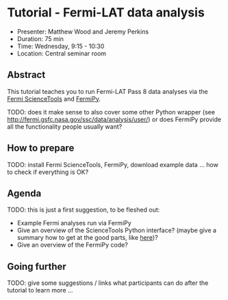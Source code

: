# Tutorial - Fermi-LAT data analysis

* Presenter: Matthew Wood and Jeremy Perkins
* Duration: 75 min
* Time: Wednesday, 9:15 - 10:30
* Location: Central seminar room

## Abstract

This tutorial teaches you to run Fermi-LAT Pass 8 data analyses
via the [Fermi ScienceTools](http://fermi.gsfc.nasa.gov/ssc/data/analysis/)
and [FermiPy](https://github.com/fermiPy/fermipy).

TODO: does it make sense to also cover some other Python wrapper
(see http://fermi.gsfc.nasa.gov/ssc/data/analysis/user/) or does
FermiPy provide all the functionality people usually want?

## How to prepare

TODO: install Fermi ScienceTools, FermiPy, download example data
... how to check if everything is OK?

## Agenda

TODO: this is just a first suggestion, to be fleshed out:

- Example Fermi analyses run via FermiPy
- Give an overview of the ScienceTools Python interface?
  (maybe give a summary how to get at the good parts, like [here](http://cta.irap.omp.eu/ctools-devel/user_manual/getting_started/python.html#access-analysis-results))?
- Give an overview of the FermiPy code?

## Going further

TODO: give some suggestions / links what participants can do
after the tutorial to learn more ...
